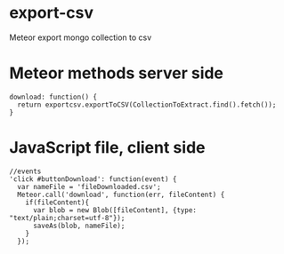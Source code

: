 # export-csv 
Meteor export mongo collection to csv

# Meteor methods server side

    download: function() {
      return exportcsv.exportToCSV(CollectionToExtract.find().fetch());
    }

# JavaScript file, client side

    //events
    'click #buttonDownload': function(event) {
      var nameFile = 'fileDownloaded.csv';
      Meteor.call('download', function(err, fileContent) {
        if(fileContent){
          var blob = new Blob([fileContent], {type: "text/plain;charset=utf-8"});
          saveAs(blob, nameFile);
        }
      });
